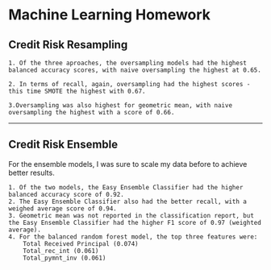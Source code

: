 # Machine Learning Homework


## Credit Risk Resampling

    1. Of the three aproaches, the oversampling models had the highest balanced accuracy scores, with naive oversampling the highest at 0.65.

    2. In terms of recall, again, oversampling had the highest scores - this time SMOTE the highest with 0.67.
    
    3.Oversampling was also highest for geometric mean, with naive oversampling the highest with a score of 0.66. 


---

## Credit Risk Ensemble

For the ensemble models, I was sure to scale my data before to achieve better results.

    1. Of the two models, the Easy Ensemble Classifier had the higher balanced accuracy score of 0.92.
    2. The Easy Ensemble Classifier also had the better recall, with a weighed average score of 0.94.
    3. Geometric mean was not reported in the classification report, but the Easy Ensemble Classifier had the higher F1 score of 0.97 (weighted average).
    4. For the balanced random forest model, the top three features were:
        Total Received Principal (0.074)
        Total_rec_int (0.061)
        Total_pymnt_inv (0.061)